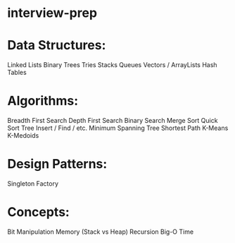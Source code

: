 # interview-prep

# Data Structures:
Linked Lists
Binary Trees
Tries
Stacks
Queues
Vectors / ArrayLists
Hash Tables

# Algorithms:
Breadth First Search
Depth First Search
Binary Search
Merge Sort
Quick Sort
Tree Insert / Find / etc.
Minimum Spanning Tree
Shortest Path
K-Means
K-Medoids

# Design Patterns:
Singleton
Factory

# Concepts:
Bit Manipulation
Memory (Stack vs Heap)
Recursion
Big-O Time
